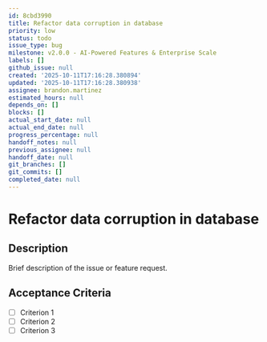 ```yaml
---
id: 8cbd3990
title: Refactor data corruption in database
priority: low
status: todo
issue_type: bug
milestone: v2.0.0 - AI-Powered Features & Enterprise Scale
labels: []
github_issue: null
created: '2025-10-11T17:16:28.380894'
updated: '2025-10-11T17:16:28.380938'
assignee: brandon.martinez
estimated_hours: null
depends_on: []
blocks: []
actual_start_date: null
actual_end_date: null
progress_percentage: null
handoff_notes: null
previous_assignee: null
handoff_date: null
git_branches: []
git_commits: []
completed_date: null
---
```


# Refactor data corruption in database

## Description

Brief description of the issue or feature request.

## Acceptance Criteria

- [ ] Criterion 1
- [ ] Criterion 2
- [ ] Criterion 3